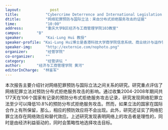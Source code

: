 ```yaml
---
layout: 			post
title:       	  "Cybercrime Deterrence and International Legislation: Evidence from Distributed Denial of Service Attack"
dtitle:      	  "网络犯罪预防与国际立法：来自分布式拒绝服务攻击的证据"
time: 		  	  "10:00"
address:	  	  "重庆大学B区经济与工商管理学院103教室"
campus:	  	  "B"
speaker:	   	  "Kai-Lung Hui 教授"
speaker-profile: "Kai-Lung Hui博士是香港科技大学商学院信息系统、商业统计与运作管理系教授。他的研究兴趣包括信息隐私与安全、信息技术政策和电子商务等。Kai-Lung Hui教授的工作已经发表在《Management Science》,《Information Systems Research》,《MIS Quarterly》、《Journal of Management Information Systems》等国际权威学术期刊上。同时，Kai-Lung Hui教授还为很多政府部门以及非政府组织做咨询服务，比如香港特别行政区的知识产权部门，世界知识产权组织以及新加坡法务部等。"
speaker-img:	  "http://externie.com/nophoto.png"
organizer:		  "经管学院"
co-organizer:	  ""
category:		  "经管讲坛 "
author:		  "经济与工商管理学院 黄河"
editorInCharge:  "林鉴军"
---
```

<p style="text-align: justify;">本次报告主要介绍针对网络犯罪预防与国际立法之间关系的研究。研究重点评估了网络犯罪立法对预防分布式拒绝服务攻击的影响。通过收集2004-2008年期间共177天在106个国家有记录的预防分布式拒绝服务攻击记录，研究发现网络犯罪立法至少可以降低10.8%的预防分布式拒绝服务攻击。然而，如果立法的国家在国际合作上有所保留，那么，相应的预防效应将不会出现。此外，研究还证实了网络犯罪立法存在网络效应和替代效应。上述研究发现表明网络上的攻击者是理性的，同时是由经济利益驱动的，同时会策略性地选择攻击目标。
